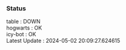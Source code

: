 ### Status


table : DOWN  
hogwarts : OK  
icy-bot : OK  
Latest Update : 2024-05-02 20:09:27.624615
